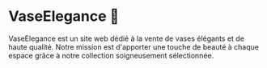 # VaseElegance 🏺

VaseElegance est un site web dédié à la vente de vases élégants et de haute qualité.
Notre mission est d'apporter une touche de beauté à chaque espace grâce à notre collection soigneusement sélectionnée.
